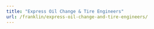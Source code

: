 ```yaml
---
title: "Express Oil Change & Tire Engineers"
url: /franklin/express-oil-change-and-tire-engineers/
---
```

